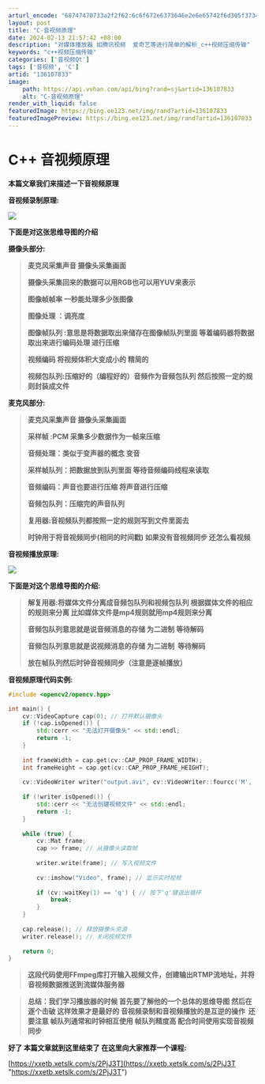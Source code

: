 ```yaml
---
arturl_encode: "68747470733a2f2f62:6c6f672e6373646e2e6e65742f6d305f37343033363030362f:61727469636c652f64657461696c732f313336313037383333"
layout: post
title: "C-音视频原理"
date: 2024-02-13 21:57:42 +08:00
description: "对媒体播放器 如腾讯视频  爱奇艺等进行简单的解析_c++视频压缩传输"
keywords: "c++视频压缩传输"
categories: ['音视频Qt']
tags: ['音视频', 'C']
artid: "136107833"
image:
    path: https://api.vvhan.com/api/bing?rand=sj&artid=136107833
    alt: "C-音视频原理"
render_with_liquid: false
featuredImage: https://bing.ee123.net/img/rand?artid=136107833
featuredImagePreview: https://bing.ee123.net/img/rand?artid=136107833
---
```


# C++ 音视频原理

**本篇文章我们来描述一下音视频原理**

**音视频录制原理:**

![](https://i-blog.csdnimg.cn/blog_migrate/b5603423c231324822a3685450dc0c92.png)

**下面是对这张思维导图的介绍**

**摄像头部分:**

> **麦克风采集声音 摄像头采集画面**
>
> **摄像头采集回来的数据可以用RGB也可以用YUV来表示**
>
> **图像帧帧率 一秒能处理多少张图像**
>
> **图像处理 ：调亮度**
>
> **图像帧队列 :意思是将数据取出来储存在图像帧队列里面 等着编码器将数据取出来进行编码处理 进行压缩**
>
> **视频编码 将视频体积大变成小的 精简的**
>
> **视频包队列:压缩好的（编程好的）音频作为音频包队列 然后按照一定的规则封装成文件**

**麦克风部分:**

> **麦克风采集声音 摄像头采集画面**
>
> **采样帧 :PCM 采集多少数据作为一帧来压缩**
>
> **音频处理：类似于变声器的概念 变音**
>
> **采样帧队列：把数据放到队列里面 等待音频编码线程来读取**
>
> **音频编码：声音也要进行压缩 将声音进行压缩**
>
> **音频包队列：压缩完的声音队列**
>
> **复用器:音视频队列都按照一定的规则写到文件里面去**
>
> **时钟用于将音视频同步(相同的时间戳) 如果没有音视频同步 还怎么看视频**

**音视频播放原理:**

![](https://i-blog.csdnimg.cn/blog_migrate/f3fcc67cf46121f9bb8bb7e01745a831.png)

**下面是对这个思维导图的介绍:**

> **解复用器:将媒体文件分离成音频包队列和视频包队列 根据媒体文件的相应的规则来分离 比如媒体文件是mp4规则就用mp4规则来分离**
>
> **音频包队列意思就是说音频消息的存储 为二进制 等待解码**
>
> **音频包队列意思就是说视频消息的存储 为二进制  等待解码**
>
> **放在帧队列然后时钟音视频同步（注意是逐帧播放）**

**音视频原理代码实例:**

```cpp
#include <opencv2/opencv.hpp>

int main() {
    cv::VideoCapture cap(0); // 打开默认摄像头
    if (!cap.isOpened()) {
        std::cerr << "无法打开摄像头" << std::endl;
        return -1;
    }
    
    int frameWidth = cap.get(cv::CAP_PROP_FRAME_WIDTH);
    int frameHeight = cap.get(cv::CAP_PROP_FRAME_HEIGHT);
    
    cv::VideoWriter writer("output.avi", cv::VideoWriter::fourcc('M', 'J', 'P', 'G'), 25.0, cv::Size(frameWidth, frameHeight));
    
    if (!writer.isOpened()) {
        std::cerr << "无法创建视频文件" << std::endl;
        return -1;
    }
    
    while (true) {
        cv::Mat frame;
        cap >> frame; // 从摄像头读取帧
        
        writer.write(frame); // 写入视频文件
        
        cv::imshow("Video", frame); // 显示实时视频
        
        if (cv::waitKey(1) == 'q') { // 按下'q'键退出循环
            break;
        }
    }
    
    cap.release(); // 释放摄像头资源
    writer.release(); // 关闭视频文件
    
    return 0;
}

```

> **这段代码使用FFmpeg库打开输入视频文件，创建输出RTMP流地址，并将音视频数据推送到流媒体服务器**

> **总结：我们学习播放器的时候 首先要了解他的一个总体的思维导图 然后在逐个击破 这样效果才是最好的
> 音视频录制和音视频播放的是互逆的操作  还要注意 帧队列通常和时钟相互使用 帧队列精度高 配合时间使用实现音视频同步**

**好了 本篇文章就到这里结束了 在这里向大家推荐一个课程:**

[https://xxetb.xetslk.com/s/2PjJ3T](https://xxetb.xetslk.com/s/2PjJ3T "https://xxetb.xetslk.com/s/2PjJ3T")